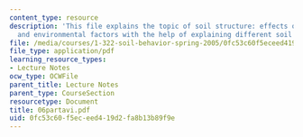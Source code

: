 ```yaml
---
content_type: resource
description: 'This file explains the topic of soil structure: effects of clay type
  and environmental factors with the help of explaining different soil plates.'
file: /media/courses/1-322-soil-behavior-spring-2005/0fc53c60f5eceed419d2fa8b13b89f9e_06partavi.pdf
file_type: application/pdf
learning_resource_types:
- Lecture Notes
ocw_type: OCWFile
parent_title: Lecture Notes
parent_type: CourseSection
resourcetype: Document
title: 06partavi.pdf
uid: 0fc53c60-f5ec-eed4-19d2-fa8b13b89f9e
---
```

